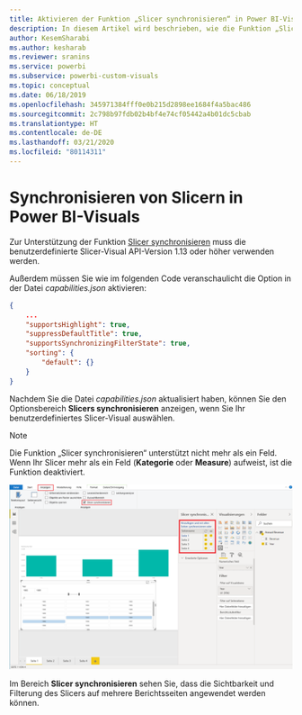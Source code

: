 ```yaml
---
title: Aktivieren der Funktion „Slicer synchronisieren“ in Power BI-Visuals
description: In diesem Artikel wird beschrieben, wie die Funktion „Slicer synchronisieren“ zu Power BI-Visuals hinzugefügt werden kann.
author: KesemSharabi
ms.author: kesharab
ms.reviewer: sranins
ms.service: powerbi
ms.subservice: powerbi-custom-visuals
ms.topic: conceptual
ms.date: 06/18/2019
ms.openlocfilehash: 345971384fff0e0b215d2898ee1684f4a5bac486
ms.sourcegitcommit: 2c798b97fdb02b4bf4e74cf05442a4b01dc5cbab
ms.translationtype: HT
ms.contentlocale: de-DE
ms.lasthandoff: 03/21/2020
ms.locfileid: "80114311"
---
```

# <a name="sync-slicers-in-power-bi-visuals"></a>Synchronisieren von Slicern in Power BI-Visuals

Zur Unterstützung der Funktion [Slicer synchronisieren](https://docs.microsoft.com/power-bi/desktop-slicers) muss die benutzerdefinierte Slicer-Visual API-Version 1.13 oder höher verwenden werden.

Außerdem müssen Sie wie im folgenden Code veranschaulicht die Option in der Datei *capabilities.json* aktivieren:

```json
{
    ...
    "supportsHighlight": true,
    "suppressDefaultTitle": true,
    "supportsSynchronizingFilterState": true,
    "sorting": {
        "default": {}
    }
}
```

Nachdem Sie die Datei *capabilities.json* aktualisiert haben, können Sie den Optionsbereich **Slicers synchronisieren** anzeigen, wenn Sie Ihr benutzerdefiniertes Slicer-Visual auswählen.

> [!NOTE]
> Die Funktion „Slicer synchronisieren“ unterstützt nicht mehr als ein Feld. Wenn Ihr Slicer mehr als ein Feld (**Kategorie** oder **Measure**) aufweist, ist die Funktion deaktiviert.

![Der Bereich „Slicer synchronisieren“](media/enable-sync-slicers/sync-slicers-panel.png)

Im Bereich **Slicer synchronisieren** sehen Sie, dass die Sichtbarkeit und Filterung des Slicers auf mehrere Berichtsseiten angewendet werden können.
